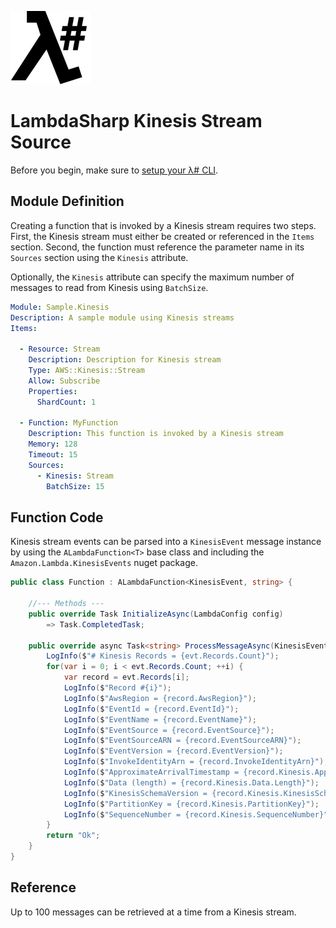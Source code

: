 ![λ#](../../src/DocFx/images/LambdaSharpLogo.png)

# LambdaSharp Kinesis Stream Source

Before you begin, make sure to [setup your λ# CLI](https://lambdasharp.net/articles/Setup.html).

## Module Definition

Creating a function that is invoked by a Kinesis stream requires two steps. First, the Kinesis stream must either be created or referenced in the `Items` section. Second, the function must reference the parameter name in its `Sources` section using the `Kinesis` attribute.

Optionally, the `Kinesis` attribute can specify the maximum number of messages to read from Kinesis using `BatchSize`.

```yaml
Module: Sample.Kinesis
Description: A sample module using Kinesis streams
Items:

  - Resource: Stream
    Description: Description for Kinesis stream
    Type: AWS::Kinesis::Stream
    Allow: Subscribe
    Properties:
      ShardCount: 1

  - Function: MyFunction
    Description: This function is invoked by a Kinesis stream
    Memory: 128
    Timeout: 15
    Sources:
      - Kinesis: Stream
        BatchSize: 15
```

## Function Code

Kinesis stream events can be parsed into a `KinesisEvent` message instance by using the `ALambdaFunction<T>` base class and including the `Amazon.Lambda.KinesisEvents` nuget package.

```csharp
public class Function : ALambdaFunction<KinesisEvent, string> {

    //--- Methods ---
    public override Task InitializeAsync(LambdaConfig config)
        => Task.CompletedTask;

    public override async Task<string> ProcessMessageAsync(KinesisEvent evt) {
        LogInfo($"# Kinesis Records = {evt.Records.Count}");
        for(var i = 0; i < evt.Records.Count; ++i) {
            var record = evt.Records[i];
            LogInfo($"Record #{i}");
            LogInfo($"AwsRegion = {record.AwsRegion}");
            LogInfo($"EventId = {record.EventId}");
            LogInfo($"EventName = {record.EventName}");
            LogInfo($"EventSource = {record.EventSource}");
            LogInfo($"EventSourceARN = {record.EventSourceARN}");
            LogInfo($"EventVersion = {record.EventVersion}");
            LogInfo($"InvokeIdentityArn = {record.InvokeIdentityArn}");
            LogInfo($"ApproximateArrivalTimestamp = {record.Kinesis.ApproximateArrivalTimestamp}");
            LogInfo($"Data (length) = {record.Kinesis.Data.Length}");
            LogInfo($"KinesisSchemaVersion = {record.Kinesis.KinesisSchemaVersion}");
            LogInfo($"PartitionKey = {record.Kinesis.PartitionKey}");
            LogInfo($"SequenceNumber = {record.Kinesis.SequenceNumber}");
        }
        return "Ok";
    }
}
```

## Reference

Up to 100 messages can be retrieved at a time from a Kinesis stream.
